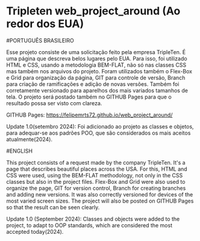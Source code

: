 # Tripleten web_project_around (Ao redor dos EUA)

#PORTUGUÊS BRASILEIRO

Esse projeto consiste de uma solicitação feito pela empresa TripleTen. É uma página que descreva belos lugares pelo EUA.
Para isso, foi utilizado HTML e CSS, usando a metodologia BEM-FLAT, não só nas classes CSS mas também nos arquivos do projeto. Foram utilizados também o Flex-Box e Grid para organização da página, GIT para controle de versão, Branch para criação de ramificações e adição de novas versões. Também foi corretamente versionado para aparelhos dos mais variados tamanhos de tela.
O projeto será postado também no GITHUB Pages para que o resultado possa ser visto com clareza.

GITHUB Pages: https://felipemrts72.github.io/web_project_around/

Update 1.0(setembro 2024): Foi adicionado ao projeto as classes e objetos, para adequar-se aos padrões POO, que são considerados os mais aceitos atualmente(2024).

#ENGLISH

This project consists of a request made by the company TripleTen. It's a page that describes beautiful places across the USA.
For this, HTML and CSS were used, using the BEM-FLAT methodology, not only in the CSS classes but also in the project files. Flex-Box and Grid were also used to organize the page, GIT for version control, Branch for creating branches and adding new versions. It was also correctly versioned for devices of the most varied screen sizes.
The project will also be posted on GITHUB Pages so that the result can be seen clearly.

Update 1.0 (September 2024): Classes and objects were added to the project, to adapt to OOP standards, which are considered the most accepted today(2024).

